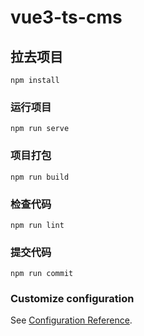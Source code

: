 # vue3-ts-cms

## 拉去项目

```
npm install
```

### 运行项目

```
npm run serve
```

### 项目打包

```
npm run build
```

### 检查代码

```
npm run lint
```

### 提交代码

```
npm run commit
```

### Customize configuration

See [Configuration Reference](https://cli.vuejs.org/config/).
